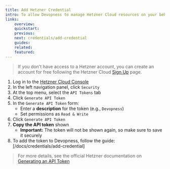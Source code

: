 ```yaml
---
title: Add Hetzner Credential
intro: To allow Devopness to manage Hetzner Cloud resources on your behalf, an API token must be provided.
links:
    overview:
    quickstart:
    previous:
    next: credentials/add-credential
    guides:
    related:
    featured:
---
```


> If you don't have access to a Hetzner account, you can create an account for free following the Hetzner Cloud [Sign Up](https://accounts.hetzner.com/signUp) page.

1. Log in to the [Hetzner Cloud Console](https://accounts.hetzner.com/login)
1. In the left navigation panel, click `Security`
1. At the top menu, select the `API Tokens` tab
1. Click `Generate API Token`
1. In the `Generate API Token` form:
    - Enter a **description** for the token (e.g., `Devopness`)
    - Set permissions as `Read & Write`
1. Click `Generate API Token`
1. **Copy the API token** shown
    - **Important:** The token will not be shown again, so make sure to save it securely
1. To add the token to Devopness, follow the guide: [/docs/credentials/add-credential]

> For more details, see the official Hetzner documentation on [Generating an API Token](https://docs.hetzner.com/cloud/api/getting-started/generating-api-token/)
